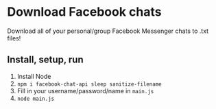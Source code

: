 Download Facebook chats
=======================

Download all of your personal/group Facebook Messenger chats to .txt files!

## Install, setup, run
 1. Install Node
 2. `npm i facebook-chat-api sleep sanitize-filename`
 3. Fill in your username/password/name in `main.js`
 3. `node main.js`